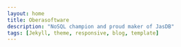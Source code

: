 ```yaml
---
layout: home
title: Oberasoftware
description: "NoSQL champion and proud maker of JasDB"
tags: [Jekyll, theme, responsive, blog, template]
---
```

